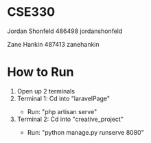 # CSE330
Jordan Shonfeld 486498 jordanshonfeld

Zane Hankin 487413 zanehankin

# How to Run
<ol>
  <li>Open up 2 terminals</li>
  <li>Terminal 1: Cd into "laravelPage"</li>
    <ul>
    <li>Run: "php artisan serve"</li>
    </ul>
  <li>Terminal 2: Cd into "creative_project"</li>
    <ul>
    <li>Run: "python manage.py runserve 8080"</li>
    </ul>
</ol>
